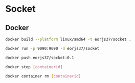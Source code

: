 # Socket

## Docker
```bash
docker build --platform linux/amd64 -t eorjs37/socket . 
```

```bash
docker run -p 9090:9090 -d eorjs37/socket 
```

```bash
docker push eorjs37/socket:0.1
```

```bash
docker stop [containerid]
```

```bash
docker container rm [containerid]
```